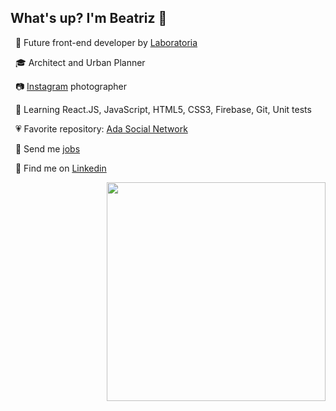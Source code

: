## What's up? I'm Beatriz :wave:

&nbsp;
🚀 Future front-end developer by [Laboratoria](https://www.laboratoria.la/)<br>

&nbsp;
🎓 Architect and Urban Planner<br>

&nbsp;
📷 [Instagram](https://www.instagram.com/beatrizpenalva_/) photographer<br>

&nbsp;
📖 Learning React.JS, JavaScript, HTML5, CSS3, Firebase, Git, Unit tests<br>

&nbsp;
💗 Favorite repository: [Ada Social Network](https://github.com/beatrizpenalva/ada-social-network)<br>

&nbsp;
💌 Send me <a href="mailto:biapenalva@gmail.com">jobs</a><br>

&nbsp;
💼 Find me on [Linkedin](https://www.linkedin.com/in/beatrizpenalva/)<br>

&nbsp;
<img align='right' src='https://i.giphy.com/media/f0sATHPZHuHAq2Wj34/giphy.gif/giphy.webp' width=350 frameBorder="0" ></img>
